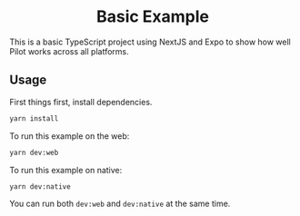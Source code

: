 <h1 align="center">Basic Example</h1>

This is a basic TypeScript project using NextJS and Expo to show how well Pilot works across all platforms.

## Usage

First things first, install dependencies.

```bash
yarn install
```

To run this example on the web:

```bash
yarn dev:web
```

To run this example on native:

```bash
yarn dev:native
```

You can run both `dev:web` and `dev:native` at the same time.
